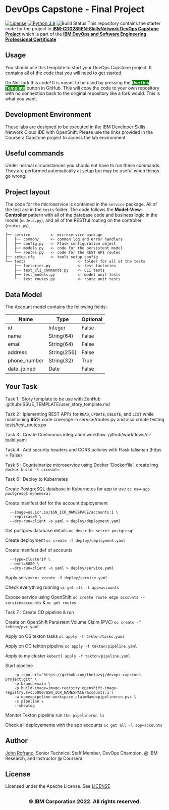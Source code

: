 # DevOps Capstone - Final Project

[![License](https://img.shields.io/badge/License-Apache%202.0-blue.svg)](https://opensource.org/licenses/Apache-2.0)
[![Python 3.9](https://img.shields.io/badge/Python-3.9-green.svg)](https://shields.io/)
![Build Status](https://github.com/thelazyj/devops-capstone-project/actions/workflows/ci-build.yaml/badge.svg)
This repository contains the starter code for the project in [**IBM-CD0285EN-SkillsNetwork DevOps Capstone Project**](https://www.coursera.org/learn/devops-capstone-project?specialization=devops-and-software-engineering) which is part of the [**IBM DevOps and Software Engineering Professional Certificate**](https://www.coursera.org/professional-certificates/devops-and-software-engineering)

## Usage

You should use this template to start your DevOps Capstone project. It contains all of the code that you will need to get started.

Do Not fork this code! It is meant to be used by pressing the  <span style=color:white;background:green>**Use this Template**</span> button in GitHub. This will copy the code to your own repository with no connection back to the original repository like a fork would. This is what you want.

## Development Environment

These labs are designed to be executed in the IBM Developer Skills Network Cloud IDE with OpenShift. Please use the links provided in the Coursera Capstone project to access the lab environment.

## Useful commands

Under normal circumstances you should not have to run these commands. They are performed automatically at setup but may be useful when things go wrong:

## Project layout

The code for the microservice is contained in the `service` package. All of the test are in the `tests` folder. The code follows the **Model-View-Controller** pattern with all of the database code and business logic in the model (`models.py`), and all of the RESTful routing on the controller (`routes.py`).

```text
├── service         <- microservice package
│   ├── common/     <- common log and error handlers
│   ├── config.py   <- Flask configuration object
│   ├── models.py   <- code for the persistent model
│   └── routes.py   <- code for the REST API routes
├── setup.cfg       <- tools setup config
└── tests                       <- folder for all of the tests
    ├── factories.py            <- test factories
    ├── test_cli_commands.py    <- CLI tests
    ├── test_models.py          <- model unit tests
    └── test_routes.py          <- route unit tests
```

## Data Model

The Account model contains the following fields:

| Name | Type | Optional |
|------|------|----------|
| id | Integer| False |
| name | String(64) | False |
| email | String(64) | False |
| address | String(256) | False |
| phone_number | String(32) | True |
| date_joined | Date | False |

## Your Task

Task 1 : Story template to be use with ZenHub .github/ISSUE_TEMPLATE/user_story_template.md

Task 2 : Iplementing REST API's for `READ`, `UPDATE`, `DELETE`, and `LIST` while maintaining **95%** code coverage in service/routes.py and also create testing tests/test_routes.py

Task 3 : Create Continuous integration workflow .github/workflows/ci-build.yaml

Task 4 : Add security headers and CORS policies with Flask talisman (https = False)

Task 5 : Countainerize microservice using Docker 'Dockerfile', create img
```docker build -t accounts .```

Task 6 : Deploy to Kubernetes 

Create PostgreSQL database in Kubernetes for app to use
```oc new-app postgresql-ephemeral```

Create manifest def for the account deployement
```oc create deployment accounts \
  --image=us.icr.io/$SN_ICR_NAMESPACE/accounts:1 \
  --replicas=3 \
  --dry-run=client -o yaml > deploy/deployment.yaml
```

Get postgres database details
```oc describe secret postgresql```

Create deployment
```oc create -f deploy/deployment.yaml```

Create manifest def of accounts
```oc expose deploy accounts \
  --type=ClusterIP \
  --port=8080 \
  --dry-run=client -o yaml > deploy/service.yaml
```

Apply service
```oc create -f deploy/service.yaml```

Check everything running
```oc get all -l app=accounts```

Expose service using OpenShift
```oc create route edge accounts --service=accounts``` & ```oc get routes```

Task 7 : Create CD pipeline & run

Create on OpenShift Persistent Volume Claim (PVC)
```oc create -f tekton/pvc.yaml```

Apply on OS tekton tasks
```oc apply -f tekton/tasks.yaml```

Apply on OC tekton pipeline
```oc apply -f tekton/pipeline.yaml```

Apply to my cluster
```kubectl apply -f tekton/pipeline.yaml```

Start pipeline
```tkn pipeline start cd-pipeline \
    -p repo-url="https://github.com/thelazyj/devops-capstone-project.git" \
    -p branch=main \
    -p build-image=image-registry.openshift-image-registry.svc:5000/$SN_ICR_NAMESPACE/accounts:1 \
    -w name=pipeline-workspace,claimName=pipelinerun-pvc \
    -s pipeline \
    --showlog
```

Monitor Tekton pipeline run
```tkn pipelinerun ls```

Check all deployements with the app accounts
```oc get all -l app=accounts```


## Author

[John Rofrano](https://www.coursera.org/instructor/johnrofrano), Senior Technical Staff Member, DevOps Champion, @ IBM Research, and Instructor @ Coursera

## License

Licensed under the Apache License. See [LICENSE](LICENSE)

## <h3 align="center"> © IBM Corporation 2022. All rights reserved. <h3/>
